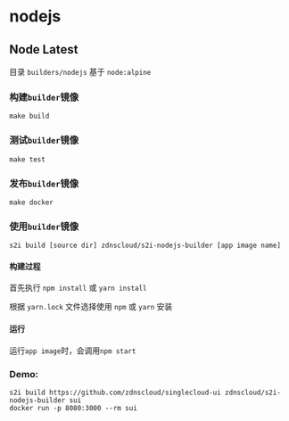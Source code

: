 # nodejs

## Node Latest

目录 `builders/nodejs`
基于 `node:alpine`

### 构建`builder`镜像

```
make build
```

### 测试`builder`镜像

```
make test
```

### 发布`builder`镜像

```
make docker
```

### 使用`builder`镜像

```
s2i build [source dir] zdnscloud/s2i-nodejs-builder [app image name]
```

#### 构建过程

首先执行 `npm install` 或 `yarn install`

根据 `yarn.lock` 文件选择使用 `npm` 或 `yarn` 安装

#### 运行

运行`app image`时，会调用`npm start`

### Demo:

```shell
s2i build https://github.com/zdnscloud/singlecloud-ui zdnscloud/s2i-nodejs-builder sui
docker run -p 8080:3000 --rm sui
```
